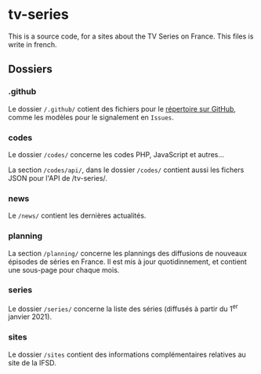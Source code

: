 # tv-series
This is a source code, for a sites about the TV Series on France. This files is write in french.

## Dossiers
### .github
Le dossier `/.github/` cotient des fichiers pour le [répertoire sur GitHub](https://github.com/Florian-COLLIN/tv-series/), comme les modèles pour le signalement en `Issues`.

### codes
Le dossier `/codes/` concerne les codes PHP, JavaScript et autres...

La section `/codes/api/`, dans le dossier `/codes/` contient aussi les fichers JSON pour l'API de /tv-series/.

### news
Le `/news/` contient les dernières actualités.

### planning
La section `/planning/` concerne les plannings des diffusions de nouveaux épisodes de séries en France. Il est mis à jour quotidinnement, et contient une sous-page pour chaque mois.

### series
Le dossier `/series/` concerne la liste des séries (diffusés à partir du 1<sup>er</sup> janvier 2021).

### sites
Le dossier `/sites` contient des informations complémentaires relatives au site de la IFSD.
